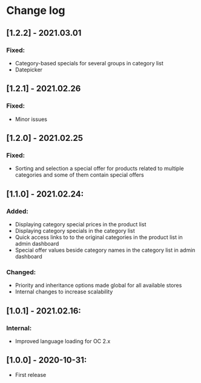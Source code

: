 # Change log

## [1.2.2] - 2021.03.01
### Fixed:
- Category-based specials for several groups in category list
- Datepicker

## [1.2.1] - 2021.02.26
### Fixed:
- Minor issues

## [1.2.0] - 2021.02.25
### Fixed:
- Sorting and selection a special offer for products related to multiple categories and some of them contain special offers

## [1.1.0] - 2021.02.24:
### Added:
 - Displaying category special prices in the product list
 - Displaying category specials in the category list
 - Quick access links to to the original categories in the product list in admin dashboard
 - Special offer values beside category names in the category list in admin dashboard
### Changed:
- Priority and inheritance options made global for all available stores
- Internal changes to increase scalability

## [1.0.1] - 2021.02.16:
### Internal:
- Improved language loading for OC 2.x

## [1.0.0] - 2020-10-31:
- First release
